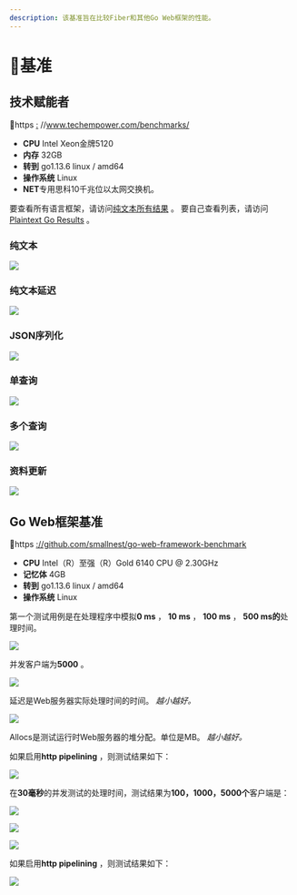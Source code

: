 ```yaml
---
description: 该基准旨在比较Fiber和其他Go Web框架的性能。
---
```


# 🤖基准

## 技术赋能者

🔗https [:](https://www.techempower.com/benchmarks/) //www.techempower.com/benchmarks/

- **CPU** Intel Xeon金牌5120
- **内存** 32GB
- **转到** go1.13.6 linux / amd64
- **操作系统** Linux
- **NET**专用思科10千兆位以太网交换机。

要查看所有语言框架，请访问[纯文本所有结果](https://www.techempower.com/benchmarks/#section=test&runid=350f0783-cc9b-4259-9831-28987799782a&hw=ph&test=plaintext) 。
要自己查看列表，请访问[Plaintext Go Results](https://www.techempower.com/benchmarks/#section=test&runid=350f0783-cc9b-4259-9831-28987799782a&hw=ph&test=plaintext&l=zijocf-1r) 。

### 纯文本

![](https://raw.githubusercontent.com/gofiber/docs/master/.gitbook/assets/techempower-plaintext.png)

### 纯文本延迟

![](https://raw.githubusercontent.com/gofiber/docs/master/.gitbook/assets/techempower-plaintext-latency.png)

### JSON序列化

![](https://raw.githubusercontent.com/gofiber/docs/master/.gitbook/assets/techempower-json.png)

### 单查询

![](https://raw.githubusercontent.com/gofiber/docs/master/.gitbook/assets/techempower-single-query.png)

### 多个查询

![](https://raw.githubusercontent.com/gofiber/docs/master/.gitbook/assets/techempower-multiple-queries.png)

### 资料更新

![](https://raw.githubusercontent.com/gofiber/docs/master/.gitbook/assets/techempower-updates.png)

## Go Web框架基准

🔗https [://github.com/smallnest/go-web-framework-benchmark](https://github.com/smallnest/go-web-framework-benchmark)

- **CPU** Intel（R）至强（R）Gold 6140 CPU @ 2.30GHz
- **记忆体** 4GB
- **转到** go1.13.6 linux / amd64
- **操作系统** Linux

第一个测试用例是在处理程序中模拟**0 ms** ， **10 ms** ， **100 ms** ， **500 ms的**处理时间。

![](https://raw.githubusercontent.com/gofiber/docs/master/.gitbook/assets/benchmark.png)

并发客户端为**5000** 。

![](https://raw.githubusercontent.com/gofiber/docs/master/.gitbook/assets/benchmark_latency.png)

延迟是Web服务器实际处理时间的时间。 *越小越好。*

![](https://raw.githubusercontent.com/gofiber/docs/master/.gitbook/assets/benchmark_alloc.png)

Allocs是测试运行时Web服务器的堆分配。单位是MB。 *越小越好。*

如果启用**http pipelining** ，则测试结果如下：

![](https://raw.githubusercontent.com/gofiber/docs/master/.gitbook/assets/benchmark-pipeline.png)

在**30毫秒**的并发测试的处理时间，测试结果为******100，1000，5000****个**客户端是：

![](https://raw.githubusercontent.com/gofiber/docs/master/.gitbook/assets/concurrency.png)

![](https://raw.githubusercontent.com/gofiber/docs/master/.gitbook/assets/concurrency_latency.png)

![](https://raw.githubusercontent.com/gofiber/docs/master/.gitbook/assets/concurrency_alloc.png)

如果启用**http pipelining** ，则测试结果如下：

![](https://raw.githubusercontent.com/gofiber/docs/master/.gitbook/assets/concurrency-pipeline.png)
